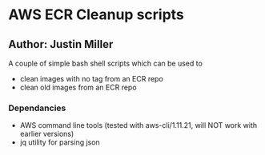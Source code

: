 # AWS ECR Cleanup scripts

## Author:  Justin Miller

A couple of simple bash shell scripts which can be used to 

- clean images with no tag from an ECR repo
- clean old images from an ECR repo

### Dependancies

- AWS command line tools (tested with aws-cli/1.11.21, will NOT work with earlier versions)
- jq utility for parsing json

